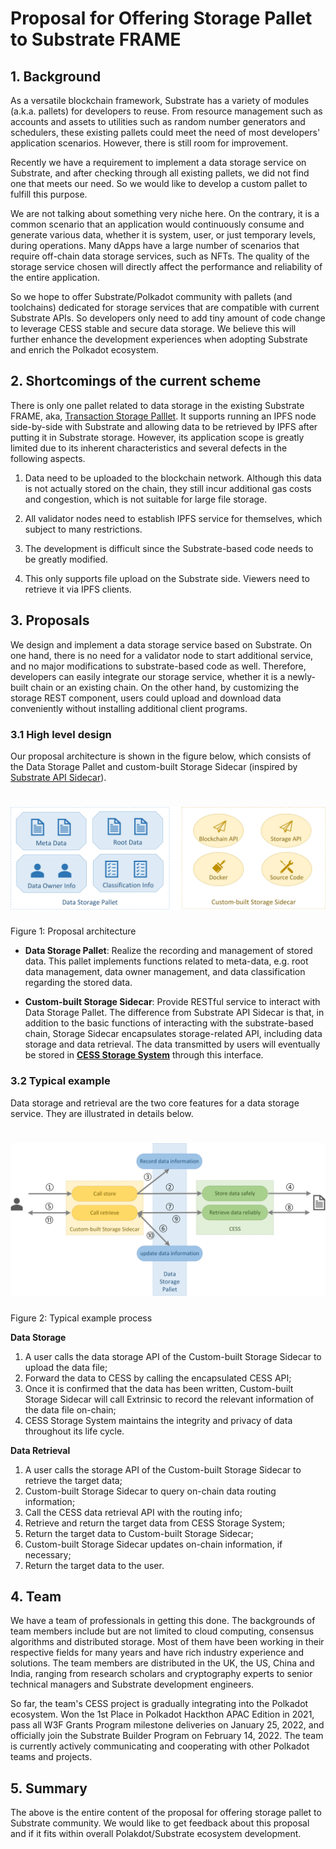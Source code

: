 # Proposal for Offering Storage Pallet to Substrate FRAME

## 1. Background

As a versatile blockchain framework, Substrate has a variety of modules (a.k.a. pallets) for developers to reuse. From resource management such as accounts and assets to utilities such as random number generators and schedulers, these existing pallets could meet the need of most developers' application scenarios. However, there is still room for improvement.

Recently we have a requirement to implement a data storage service on Substrate, and after checking through all existing pallets, we did not find one that meets our need. So we would like to develop a custom pallet to fulfill this purpose.

We are not talking about something very niche here. On the contrary, it is a common scenario that an application would continuously consume and generate various data, whether it is system, user, or just temporary levels, during operations. Many dApps have a large number of scenarios that require off-chain data storage services, such as NFTs. The quality of the storage service chosen will directly affect the performance and reliability of the entire application.

So we hope to offer Substrate/Polkadot community with pallets (and toolchains) dedicated for storage services that are compatible with current Substrate APIs. So developers only need to add tiny amount of code change to leverage CESS stable and secure data storage. We believe this will further enhance the development experiences when adopting Substrate and enrich the Polkadot ecosystem.

## 2. Shortcomings of the current scheme

There is only one pallet related to data storage in the existing Substrate FRAME, aka, [Transaction Storage Palllet](https://paritytech.github.io/substrate/latest/pallet_transaction_storage/index.html). It supports running an IPFS node side-by-side with Substrate and allowing data to be retrieved by IPFS after putting it in Substrate storage. However, its application scope is greatly limited due to its inherent characteristics and several defects in the following aspects.

1. Data need to be uploaded to the blockchain network. Although this data is not actually stored on the chain, they still incur additional gas costs and congestion, which is not suitable for large file storage.

2. All validator nodes need to establish IPFS service for themselves, which subject to many restrictions.

3. The development is difficult since the Substrate-based code needs to be greatly modified.

4. This only supports file upload on the Substrate side. Viewers need to retrieve it via IPFS clients.

## 3. Proposals

We design and implement a data storage service based on Substrate. On one hand, there is no need for a validator node to start additional service, and no major modifications to substrate-based code as well. Therefore, developers can easily integrate our storage service, whether it is a newly-built chain or an existing chain. On the other hand, by customizing the storage REST component, users could upload and download data conveniently without installing additional client programs.

### 3.1 High level design

Our proposal architecture is shown in the figure below, which consists of the Data Storage Pallet and custom-built Storage Sidecar (inspired by [Substrate API Sidecar](https://github.com/paritytech/substrate-api-sidecar)).

# ![Figure 1: Proposal architecture](https://raw.githubusercontent.com/CESSProject/W3F-illustration/main/substrate-builder-program/01.png)

Figure 1: Proposal architecture

- **Data Storage Pallet**: Realize the recording and management of stored data. This pallet implements functions related to meta-data, e.g. root data management, data owner management, and data classification regarding the stored data.

- **Custom-built Storage Sidecar**: Provide RESTful service to interact with Data Storage Pallet. The difference from Substrate API Sidecar is that, in addition to the basic functions of interacting with the substrate-based chain, Storage Sidecar encapsulates storage-related API, including data storage and data retrieval. The data transmitted by users will eventually be stored in [**CESS Storage System**](https://cess.cloud/store) through this interface.

### 3.2 Typical example

Data storage and retrieval are the two core features for a data storage service. They are illustrated in details below.

# ![Figure 2: Typical example process](https://raw.githubusercontent.com/CESSProject/W3F-illustration/main/substrate-builder-program/02.png)

Figure 2: Typical example process

**Data Storage**

1. A user calls the data storage API of the Custom-built Storage Sidecar to upload the data file;
2. Forward the data to CESS by calling the encapsulated CESS API;
3. Once it is confirmed that the data has been written, Custom-built Storage Sidecar will call Extrinsic to record the relevant information of the data file on-chain;
4. CESS Storage System maintains the integrity and privacy of data throughout its life cycle.

**Data Retrieval**

1. A user calls the storage API of the Custom-built Storage Sidecar to retrieve the target data;
2. Custom-built Storage Sidecar to query on-chain data routing information;
3. Call the CESS data retrieval API with the routing info;
4. Retrieve and return the target data from CESS Storage System;
5. Return the target data to Custom-built Storage Sidecar;
6. Custom-built Storage Sidecar updates on-chain information, if necessary;
7. Return the target data to the user.

## 4. Team

We have a team of professionals in getting this done. The backgrounds of team members include but are not limited to cloud computing, consensus algorithms and distributed storage. Most of them have been working in their respective fields for many years and have rich industry experience and solutions. The team members are distributed in the UK, the US, China and India, ranging from research scholars and cryptography experts to senior technical managers and Substrate development engineers.

So far, the team's CESS project is gradually integrating into the Polkadot ecosystem. Won the 1st Place in Polkadot Hackthon APAC Edition in 2021, pass all W3F Grants Program milestone deliveries on January 25, 2022, and officially join the Substrate Builder Program on February 14, 2022. The team is currently actively communicating and cooperating with other Polkadot teams and projects.

## 5. Summary

The above is the entire content of the proposal for offering storage pallet to Substrate community. We would like to get feedback about this proposal and if it fits within overall Polakdot/Substrate ecosystem development.
